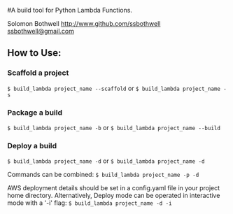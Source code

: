 #A build tool for Python Lambda Functions.

Solomon Bothwell
http://www.github.com/ssbothwell
ssbothwell@gmail.com

## How to Use:

### Scaffold a project
`$ build_lambda project_name --scaffold`
or
`$ build_lambda project_name -s`

### Package a build
`$ build_lambda project_name -b`
or
`$ build_lambda project_name --build`

### Deploy a build
`$ build_lambda project_name -d`
or
`$ build_lambda project_name -d`

Commands can be combined:
`$ build_lambda project_name -p -d`

AWS deployment details should be set in a config.yaml
file in your project home directory. Alternatively,
Deploy mode can be operated in interactive mode with a
'-i' flag:
`$ build_lambda project_name -d -i`

